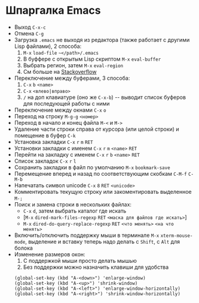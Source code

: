# Шпаргалка Emacs
- Выход `C-x-c`
- Отмена `C-g`
- Загрузка `.emacs` не выходя из редактора (также работает с другими Lisp файлами), 2 способа:
  1. `M-x` `load-file` `~</path>/.emacs`
  2. В буффере с открытым Lisp скриптом `M-x` `eval-buffer`
  3. Выбрать регион, затем `M-x` `eval-region`
  4. См больше на [Stackoverflow](https://stackoverflow.com/questions/2580650/how-can-i-reload-emacs-after-changing-it)
- Переключение между буферами, 3 способа: 
  1. `C-x` `b` `<name>`
  2. `C-x` `<влево|вправо>` 
  3. `/` на доп клавиатуре (оно же `C-x-b`) -- выводит список буферов для последующей работы с ними
- Переключение между окнами `C-x` `o`
- Переход на строку `M-g-g` `<номер>`
- Переход в начало и конец файла `M-<` и `M->`
- Удаление части строки справа от курсора (или целой строки) и помещение в буфер `C-k`
- Установка закладки `C-x` `r` `m` `RET`
- Установки закладки с именем `C-x` `r` `m` `<name>` `RET`
- Перейти на закладку с именем `C-x` `r` `b` `<name>` `RET`
- Список закладок `C-x` `r` `l`
- Сохранить закладки в файл по умолчанию `M-x` `bookmark-save`
- Перемещение вперед и назад по соответствующим скобкам `C-M-f` `C-M-b`
- Напечатать символ unicode `C-x` `8` `RET` `<unicode>`
- Комментировать текущую строку или закоментировать выделенное `M-;`
- Поиск и замена строки в нескольких файлах:
  - `C-x` `d`, затем выбрать каталог где искать
  - [`M-x` `dired-mark-files-regexp` `RET` `<маска для файлов где искать>`]
  - `M-x` `dired-do-query-replace-regexp` `RET` `<что менять>` `<на что менять>`
- Включить/отключить поддержку мыши в терминале `M-x` `xterm-mouse-mode`, выделение и вставку теперь надо делать с `Shift`, c `Alt` для болока
- Изменение размеров окон:
  1. С поддержкой мыши просто делать мышью
  2. Без поддержки можно назначить клавиши для удобства
  ```
  (global-set-key (kbd "A-<down>") 'enlarge-window)
  (global-set-key (kbd "A-<up>") 'shrink-window)
  (global-set-key (kbd "A-<left>") 'enlarge-window-horizontally)
  (global-set-key (kbd "A-<right>") 'shrink-window-horizontally)
  ```
